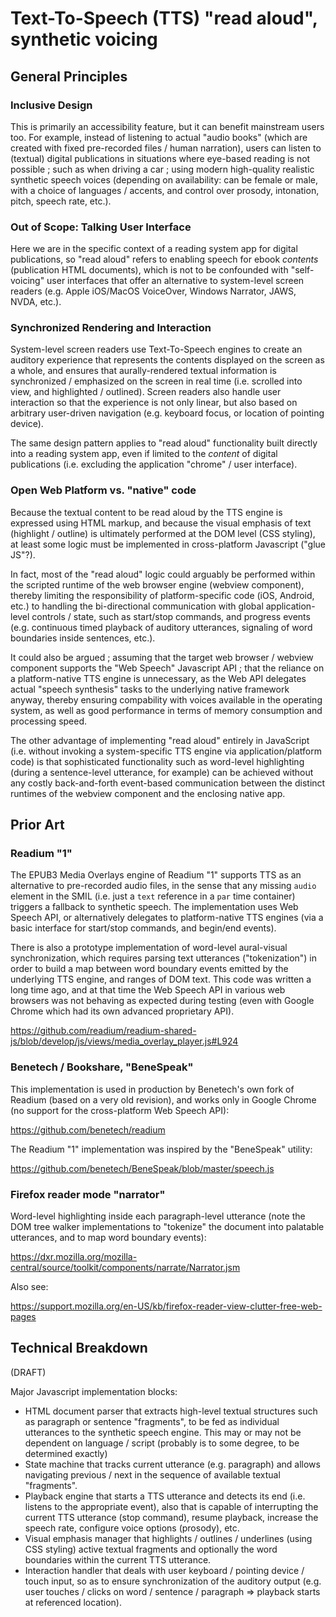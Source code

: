 # Text-To-Speech (TTS) "read aloud", synthetic voicing

## General Principles

### Inclusive Design

This is primarily an accessibility feature, but it can benefit mainstream users too. For example, instead of listening to actual "audio books" (which are created with fixed pre-recorded files / human narration), users can listen to (textual) digital publications in situations where eye-based reading is not possible ; such as when driving a car ; using modern high-quality realistic synthetic speech voices (depending on availability: can be female or male, with a choice of languages / accents, and control over prosody, intonation, pitch, speech rate, etc.).

### Out of Scope: Talking User Interface

Here we are in the specific context of a reading system app for digital publications, so "read aloud" refers to enabling speech for ebook *contents* (publication HTML documents), which is not to be confounded with "self-voicing" user interfaces that offer an alternative to system-level screen readers (e.g. Apple iOS/MacOS VoiceOver, Windows Narrator, JAWS, NVDA, etc.).

### Synchronized Rendering and Interaction

System-level screen readers use Text-To-Speech engines to create an auditory experience that represents the contents displayed on the screen as a whole, and ensures that aurally-rendered textual information is synchronized / emphasized on the screen in real time (i.e. scrolled into view, and highlighted / outlined). Screen readers also handle user interaction so that the experience is not only linear, but also based on arbitrary user-driven navigation (e.g. keyboard focus, or location of pointing device).

The same design pattern applies to "read aloud" functionality built directly into a reading system app, even if limited to the *content* of digital publications (i.e. excluding the application "chrome" / user interface).

### Open Web Platform vs. "native" code

Because the textual content to be read aloud by the TTS engine is expressed using HTML markup, and because the visual emphasis of text (highlight / outline) is ultimately performed at the DOM level (CSS styling), at least some logic must be implemented in cross-platform Javascript ("glue JS"?).

In fact, most of the "read aloud" logic could arguably be performed within the scripted runtime of the web browser engine (webview component), thereby limiting the responsibility of platform-specific code (iOS, Android, etc.) to handling the bi-directional communication with global application-level controls / state, such as start/stop commands, and progress events (e.g. continuous timed playback of auditory utterances, signaling of word boundaries inside sentences, etc.).

It could also be argued ; assuming that the target web browser / webview component supports the "Web Speech" Javascript API ; that the reliance on a platform-native TTS engine is unnecessary, as the Web API delegates actual "speech synthesis" tasks to the underlying native framework anyway, thereby ensuring compability with voices available in the operating system, as well as good performance in terms of memory consumption and processing speed.

The other advantage of implementing "read aloud" entirely in JavaScript (i.e. without invoking a system-specific TTS engine via application/platform code) is that sophisticated functionality such as word-level highlighting (during a sentence-level utterance, for example) can be achieved without any costly back-and-forth event-based communication between the distinct runtimes of the webview component and the enclosing native app.

## Prior Art

### Readium "1"

The EPUB3 Media Overlays engine of Readium "1" supports TTS as an alternative to pre-recorded audio files, in the sense that any missing `audio` element in the SMIL (i.e. just a `text` reference in a `par` time container) triggers a fallback to synthetic speech. The implementation uses Web Speech API, or alternatively delegates to platform-native TTS engines (via a basic interface for start/stop commands, and begin/end events).

There is also a prototype implementation of word-level aural-visual synchronization, which requires parsing text utterances ("tokenization") in order to build a map between word boundary events emitted by the underlying TTS engine, and ranges of DOM text. This code was written a long time ago, and at that time the Web Speech API in various web browsers was not behaving as expected during testing (even with Google Chrome which had its own advanced proprietary API).

https://github.com/readium/readium-shared-js/blob/develop/js/views/media_overlay_player.js#L924

### Benetech / Bookshare, "BeneSpeak"

This implementation is used in production by Benetech's own fork of Readium (based on a very old revision), and works only in Google Chrome (no support for the cross-platform Web Speech API):

https://github.com/benetech/readium

The Readium "1" implementation was inspired by the "BeneSpeak" utility:

https://github.com/benetech/BeneSpeak/blob/master/speech.js

### Firefox reader mode "narrator"

Word-level highlighting inside each paragraph-level utterance (note the DOM tree walker implementations to "tokenize" the document into palatable utterances, and to map word boundary events):

https://dxr.mozilla.org/mozilla-central/source/toolkit/components/narrate/Narrator.jsm

Also see:

https://support.mozilla.org/en-US/kb/firefox-reader-view-clutter-free-web-pages

## Technical Breakdown

(DRAFT)

Major Javascript implementation blocks:

* HTML document parser that extracts high-level textual structures such as paragraph or sentence "fragments", to be fed as individual utterances to the synthetic speech engine. This may or may not be dependent on language / script (probably is to some degree, to be determined exactly)
* State machine that tracks current utterance (e.g. paragraph) and allows navigating previous / next in the sequence of available textual "fragments".
* Playback engine that starts a TTS utterance and detects its end (i.e. listens to the appropriate event), also that is capable of interrupting the current TTS utterance (stop command), resume playback, increase the speech rate, configure voice options (prosody), etc.
* Visual emphasis manager that highlights / outlines / underlines (using CSS styling) active textual fragments and optionally the word boundaries within the current TTS utterance.
* Interaction handler that deals with user keyboard / pointing device / touch input, so as to ensure synchronization of the auditory output (e.g. user touches / clicks on word / sentence / paragraph => playback starts at referenced location).
